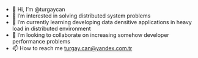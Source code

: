 - 👋 Hi, I’m @turgaycan
- 👀 I’m interested in solving distributed system problems
- 🌱 I’m currently learning developing data densitive applications in heavy load in distributed environment 
- 💞️ I’m looking to collaborate on increasing somehow developer performance problems
- 📫 How to reach me turgay.can@yandex.com.tr

<!---
turgaycan/turgaycan is a ✨ special ✨ repository because its `README.md` (this file) appears on your GitHub profile.
You can click the Preview link to take a look at your changes.
--->
